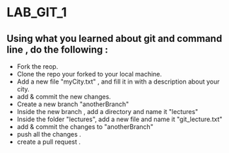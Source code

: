 # LAB_GIT_1

## Using what you learned about git and command line , do the following :

- Fork the reop.
- Clone the repo your forked to your local machine.
- Add a new file "myCity.txt" , and fill it in with a description about your city.
- add & commit the new changes.
- Create a new branch "anotherBranch"
- Inside the new branch , add a directory and name it "lectures"
- Inside the folder "lectures", add a new file and name it "git_lecture.txt"
- add & commit the changes to "anotherBranch"
- push all the changes .
- create a pull request . 
